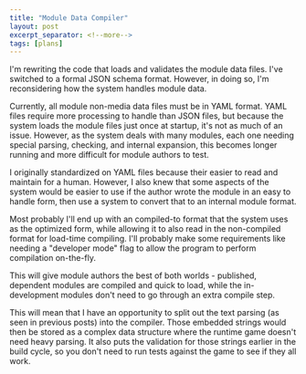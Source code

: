 ```yaml
---
title: "Module Data Compiler"
layout: post
excerpt_separator: <!--more-->
tags: [plans]
---
```


I'm rewriting the code that loads and validates the module data files.  I've switched to a formal JSON schema format.  However, in doing so, I'm reconsidering how the system handles module data.

Currently, all module non-media data files must be in YAML format.  YAML files require more processing to handle than JSON files, but because the system loads the module files just once at startup, it's not as much of an issue.  However, as the system deals with many modules, each one needing special parsing, checking, and internal expansion, this becomes longer running and more difficult for module authors to test.

<!--more-->

I originally standardized on YAML files because their easier to read and maintain for a human.  However, I also knew that some aspects of the system would be easier to use if the author wrote the module in an easy to handle form, then use a system to convert that to an internal module format.

Most probably I'll end up with an compiled-to format that the system uses as the optimized form, while allowing it to also read in the non-compiled format for load-time compiling.  I'll probably make some requirements like needing a "developer mode" flag to allow the program to perform compilation on-the-fly.

This will give module authors the best of both worlds - published, dependent modules are compiled and quick to load, while the in-development modules don't need to go through an extra compile step.

This will mean that I have an opportunity to split out the text parsing (as seen in previous posts) into the compiler.  Those embedded strings would then be stored as a complex data structure where the runtime game doesn't need heavy parsing.  It also puts the validation for those strings earlier in the build cycle, so you don't need to run tests against the game to see if they all work.
